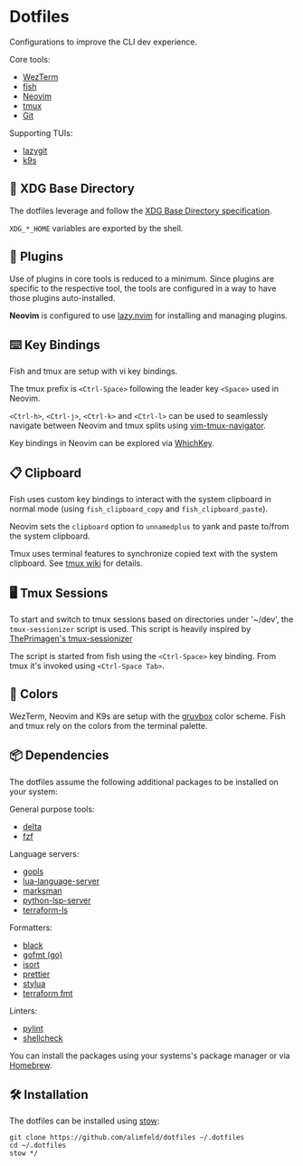 # Dotfiles

Configurations to improve the CLI dev experience.

Core tools:

- [WezTerm](https://wezfurlong.org/wezterm/)
- [fish](https://fishshell.com/)
- [Neovim](https://neovim.io/)
- [tmux](https://github.com/tmux/tmux/wiki)
- [Git](https://git-scm.com/)

Supporting TUIs:

- [lazygit](https://github.com/jesseduffield/lazygit)
- [k9s](https://k9scli.io/)

## 📁 XDG Base Directory

The dotfiles leverage and follow the [XDG Base Directory
specification](https://specifications.freedesktop.org/basedir-spec/basedir-spec-latest.html).

`XDG_*_HOME` variables are exported by the shell.

## 🔌 Plugins

Use of plugins in core tools is reduced to a minimum. Since plugins are
specific to the respective tool, the tools are configured in a way to have
those plugins auto-installed.

**Neovim** is configured to use [lazy.nvim](https://github.com/folke/lazy.nvim)
for installing and managing plugins.

## ⌨️ Key Bindings

Fish and tmux are setup with vi key bindings.

The tmux prefix is `<Ctrl-Space>` following the leader key `<Space>` used in
Neovim.

`<Ctrl-h>`, `<Ctrl-j>`, `<Ctrl-k>` and `<Ctrl-l>` can be used to seamlessly
navigate between Neovim and tmux splits using
[vim-tmux-navigator](https://github.com/christoomey/vim-tmux-navigator).

Key bindings in Neovim can be explored via
[WhichKey](https://github.com/folke/which-key.nvim).

## 📋 Clipboard

Fish uses custom key bindings to interact with the system clipboard in normal
mode (using `fish_clipboard_copy` and `fish_clipboard_paste`).

Neovim sets the `clipboard` option to `unnamedplus` to yank and paste to/from
the system clipboard.

Tmux uses terminal features to synchronize copied text with the system
clipboard. See [tmux wiki](https://github.com/tmux/tmux/wiki/Clipboard) for
details.

## 🖥️ Tmux Sessions

To start and switch to tmux sessions based on directories under '~/dev', the
`tmux-sessionizer` script is used. This script is heavily inspired by
[ThePrimagen's
tmux-sessionizer](https://github.com/ThePrimeagen/.dotfiles/blob/master/bin/.local/scripts/tmux-sessionizer)

The script is started from fish using the `<Ctrl-Space>` key binding. From tmux
it's invoked using `<Ctrl-Space Tab>`.

## 🎨 Colors

WezTerm, Neovim and K9s are setup with the
[gruvbox](https://github.com/gruvbox-community/gruvbox) color scheme. Fish and
tmux rely on the colors from the terminal palette.

## 📦 Dependencies

The dotfiles assume the following additional packages to be installed on your
system:

General purpose tools:

- [delta](https://github.com/dandavison/delta)
- [fzf](https://github.com/junegunn/fzf)

Language servers:

- [gopls](https://github.com/golang/tools/tree/master/gopls)
- [lua-language-server](https://github.com/luals/lua-language-server)
- [marksman](https://github.com/artempyanykh/marksman)
- [python-lsp-server](https://github.com/python-lsp/python-lsp-server)
- [terraform-ls](https://github.com/hashicorp/terraform-ls)

Formatters:

- [black](https://github.com/psf/black)
- [gofmt (go)](https://github.com/golang/go)
- [isort](https://github.com/PyCQA/isort)
- [prettier](https://github.com/prettier/prettier)
- [stylua](https://pkg.go.dev/golang.org/x/tools/gopls)
- [terraform fmt](https://github.com/hashicorp/terraform)

Linters:

- [pylint](https://github.com/pylint-dev/pylint)
- [shellcheck](https://github.com/koalaman/shellcheck)

You can install the packages using your systems's package manager or via
[Homebrew](https://brew.sh/).

## 🛠️ Installation

The dotfiles can be installed using [stow](https://www.gnu.org/software/stow/):

```shell
git clone https://github.com/alimfeld/dotfiles ~/.dotfiles
cd ~/.dotfiles
stow */
```
